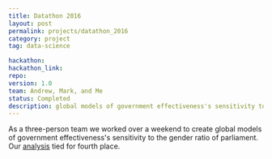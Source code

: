 ```yaml
---
title: Datathon 2016
layout: post
permalink: projects/datathon_2016
category: project
tag: data-science

hackathon:
hackathon_link: 
repo: 
version: 1.0
team: Andrew, Mark, and Me
status: Completed
description: global models of government effectiveness's sensitivity to the gender ratio of parliament 
---
```


As a three-person team we worked over a weekend to create global models of government effectiveness's sensitivity to the gender ratio of parliament. Our [analysis](https://github.com/mpoegel/upgraded-octo-meme) tied for fourth place.